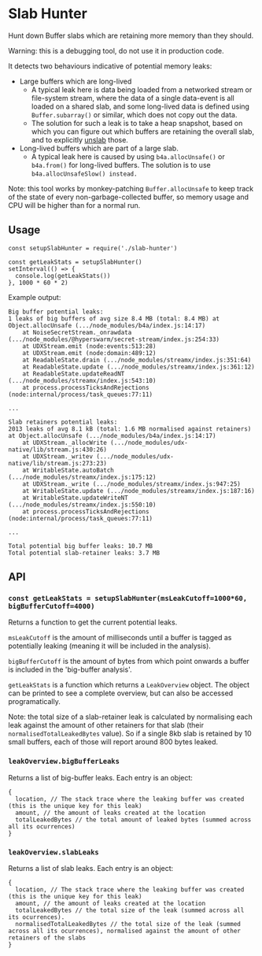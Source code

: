 # Slab Hunter

Hunt down Buffer slabs which are retaining more memory than they should.

Warning: this is a debugging tool, do not use it in production code.

It detects two behaviours indicative of potential memory leaks:
- Large buffers which are long-lived
    - A typical leak here is data being loaded from a networked stream or file-system stream, where the data of a single data-event is all loaded on a shared slab, and some long-lived data is defined using `Buffer.subarray()` or similar, which does not copy out the data.
  - The solution for such a leak is to take a heap snapshot, based on which you can figure out which buffers are retaining the overall slab, and to explicitly [unslab](https://github.com/holepunchto/unslab) those.
- Long-lived buffers which are part of a large slab.
    - A typical leak here is caused by using `b4a.allocUnsafe()` or `b4a.from()` for long-lived buffers. The solution is to use `b4a.allocUnsafeSlow() instead.`

Note: this tool works by monkey-patching `Buffer.allocUnsafe` to keep track of the state of every non-garbage-collected buffer, so memory usage and CPU will be higher than for a normal run.

## Usage

```
const setupSlabHunter = require('./slab-hunter')

const getLeakStats = setupSlabHunter()
setInterval(() => {
  console.log(getLeakStats())
}, 1000 * 60 * 2)
```

Example output:

```
Big buffer potential leaks:
1 leaks of big buffers of avg size 8.4 MB (total: 8.4 MB) at Object.allocUnsafe (.../node_modules/b4a/index.js:14:17)
    at NoiseSecretStream._onrawdata (.../node_modules/@hyperswarm/secret-stream/index.js:254:33)
    at UDXStream.emit (node:events:513:28)
    at UDXStream.emit (node:domain:489:12)
    at ReadableState.drain (.../node_modules/streamx/index.js:351:64)
    at ReadableState.update (.../node_modules/streamx/index.js:361:12)
    at ReadableState.updateReadNT (.../node_modules/streamx/index.js:543:10)
    at process.processTicksAndRejections (node:internal/process/task_queues:77:11)

...

Slab retainers potential leaks:
2013 leaks of avg 8.1 kB (total: 1.6 MB normalised against retainers) at Object.allocUnsafe (.../node_modules/b4a/index.js:14:17)
    at UDXStream._allocWrite (.../node_modules/udx-native/lib/stream.js:430:26)
    at UDXStream._writev (.../node_modules/udx-native/lib/stream.js:273:23)
    at WritableState.autoBatch (.../node_modules/streamx/index.js:175:12)
    at UDXStream._write (.../node_modules/streamx/index.js:947:25)
    at WritableState.update (.../node_modules/streamx/index.js:187:16)
    at WritableState.updateWriteNT (.../node_modules/streamx/index.js:550:10)
    at process.processTicksAndRejections (node:internal/process/task_queues:77:11)

...

Total potential big buffer leaks: 10.7 MB
Total potential slab-retainer leaks: 3.7 MB

```

## API

### `const getLeakStats = setupSlabHunter(msLeakCutoff=1000*60, bigBufferCutoff=4000)`

Returns a function to get the current potential leaks.

`msLeakCutoff` is the amount of milliseconds until a buffer is tagged as potentially leaking (meaning it will be included in the analysis).

`bigBufferCutoff` is the amount of bytes from which point onwards a buffer is included in the 'big-buffer analysis'.

`getLeakStats` is a function which returns a `LeakOverview` object. The object can be printed to see a complete overview, but can also be accessed programatically.

Note: the total size of a slab-retainer leak is calculated by normalising each leak against the amount of other retainers for that slab (their `normalisedTotalLeakedBytes` value). So if a single 8kb slab is retained by 10 small buffers, each of those will report around 800 bytes leaked.

### `leakOverview.bigBufferLeaks`

Returns a list of big-buffer leaks. Each entry is an object:
```
{
  location, // The stack trace where the leaking buffer was created (this is the unique key for this leak)
  amount, // the amount of leaks created at the location
  totalLeakedBytes // the total amount of leaked bytes (summed across all its ocurrences)
}
```

### `leakOverview.slabLeaks`

Returns a list of slab leaks. Each entry is an object:

```
{
  location, // The stack trace where the leaking buffer was created (this is the unique key for this leak)
  amount, // the amount of leaks created at the location
  totalLeakedBytes // the total size of the leak (summed across all its ocurrences).
  normalisedTotalLeakedBytes // the total size of the leak (summed across all its ocurrences), normalised against the amount of other retainers of the slabs
}
```
